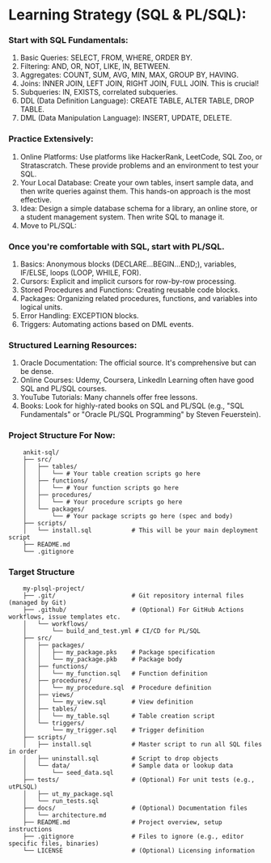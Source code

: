 # Learning Strategy (SQL & PL/SQL):

### Start with SQL Fundamentals:

1. Basic Queries: SELECT, FROM, WHERE, ORDER BY.
2. Filtering: AND, OR, NOT, LIKE, IN, BETWEEN.
3. Aggregates: COUNT, SUM, AVG, MIN, MAX, GROUP BY, HAVING.
4. Joins: INNER JOIN, LEFT JOIN, RIGHT JOIN, FULL JOIN. This is crucial!
5. Subqueries: IN, EXISTS, correlated subqueries.
6. DDL (Data Definition Language): CREATE TABLE, ALTER TABLE, DROP TABLE.
7. DML (Data Manipulation Language): INSERT, UPDATE, DELETE.

### Practice Extensively:

1. Online Platforms: Use platforms like HackerRank, LeetCode, SQL Zoo, or Stratascratch. These provide problems and an environment to test your SQL.
2. Your Local Database: Create your own tables, insert sample data, and then write queries against them. This hands-on approach is the most effective.
3. Idea: Design a simple database schema for a library, an online store, or a student management system. Then write SQL to manage it.
4. Move to PL/SQL:

### Once you're comfortable with SQL, start with PL/SQL.

1. Basics: Anonymous blocks (DECLARE...BEGIN...END;), variables, IF/ELSE, loops (LOOP, WHILE, FOR).
2. Cursors: Explicit and implicit cursors for row-by-row processing.
3. Stored Procedures and Functions: Creating reusable code blocks.
4. Packages: Organizing related procedures, functions, and variables into logical units.
5. Error Handling: EXCEPTION blocks.
6. Triggers: Automating actions based on DML events.

### Structured Learning Resources:

1. Oracle Documentation: The official source. It's comprehensive but can be dense.
2. Online Courses: Udemy, Coursera, LinkedIn Learning often have good SQL and PL/SQL courses.
3. YouTube Tutorials: Many channels offer free lessons.
4. Books: Look for highly-rated books on SQL and PL/SQL (e.g., "SQL Fundamentals" or "Oracle PL/SQL Programming" by Steven Feuerstein).

### Project Structure For Now:

		ankit-sql/
		├── src/
		│   ├── tables/
		│   │   └── # Your table creation scripts go here
		│   ├── functions/
		│   │   └── # Your function scripts go here
		│   ├── procedures/
		│   │   └── # Your procedure scripts go here
		│   └── packages/
		│       └── # Your package scripts go here (spec and body)
		├── scripts/
		│   └── install.sql           # This will be your main deployment script
		├── README.md
		└── .gitignore

### Target Structure

		my-plsql-project/
		├── .git/                     # Git repository internal files (managed by Git)
		├── .github/                  # (Optional) For GitHub Actions workflows, issue templates etc.
		│   └── workflows/
		│       └── build_and_test.yml # CI/CD for PL/SQL
		├── src/
		│   ├── packages/
		│   │   ├── my_package.pks    # Package specification
		│   │   └── my_package.pkb    # Package body
		│   ├── functions/
		│   │   └── my_function.sql   # Function definition
		│   ├── procedures/
		│   │   └── my_procedure.sql  # Procedure definition
		│   ├── views/
		│   │   └── my_view.sql       # View definition
		│   ├── tables/
		│   │   └── my_table.sql      # Table creation script
		│   └── triggers/
		│       └── my_trigger.sql    # Trigger definition
		├── scripts/
		│   ├── install.sql           # Master script to run all SQL files in order
		│   ├── uninstall.sql         # Script to drop objects
		│   └── data/                 # Sample data or lookup data
		│       └── seed_data.sql
		├── tests/                    # (Optional) For unit tests (e.g., utPLSQL)
		│   ├── ut_my_package.sql
		│   └── run_tests.sql
		├── docs/                     # (Optional) Documentation files
		│   └── architecture.md
		├── README.md                 # Project overview, setup instructions
		├── .gitignore                # Files to ignore (e.g., editor specific files, binaries)
		└── LICENSE                   # (Optional) Licensing information


